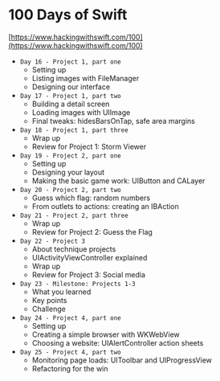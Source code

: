 # 100 Days of Swift

[https://www.hackingwithswift.com/100](https://www.hackingwithswift.com/100)

* `Day 16 - Project 1, part one`
  * Setting up
  * Listing images with FileManager
  * Designing our interface
* `Day 17 - Project 1, part two`
  * Building a detail screen
  * Loading images with UIImage
  * Final tweaks: hidesBarsOnTap, safe area margins
* `Day 18 - Project 1, part three`
  * Wrap up
  * Review for Project 1: Storm Viewer
* `Day 19 - Project 2, part one`
  * Setting up
  * Designing your layout
  * Making the basic game work: UIButton and CALayer
* `Day 20 - Project 2, part two`
  * Guess which flag: random numbers
  * From outlets to actions: creating an IBAction
* `Day 21 - Project 2, part three`
  * Wrap up
  * Review for Project 2: Guess the Flag
* `Day 22 - Project 3`
  * About technique projects
  * UIActivityViewController explained
  * Wrap up
  * Review for Project 3: Social media
* `Day 23 - Milestone: Projects 1-3`
  * What you learned
  * Key points
  * Challenge
* `Day 24 - Project 4, part one`
  * Setting up
  * Creating a simple browser with WKWebView
  * Choosing a website: UIAlertController action sheets
* `Day 25 - Project 4, part two`
  * Monitoring page loads: UIToolbar and UIProgressView
  * Refactoring for the win
